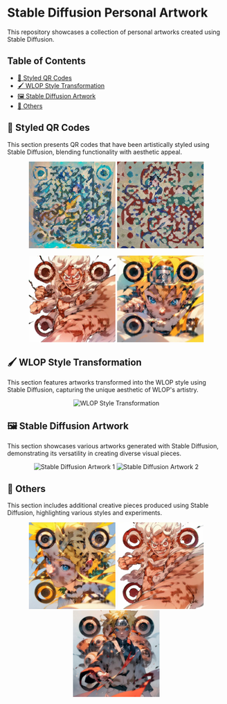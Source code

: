# Stable Diffusion Personal Artwork

This repository showcases a collection of personal artworks created using Stable Diffusion.
## Table of Contents

- [🎨 Styled QR Codes](#styled-qr-codes)
- [🖌️ WLOP Style Transformation](#wlop-style-transformation)
- [🖼️ Stable Diffusion Artwork](#stable-diffusion-artwork)
- [🌟 Others](#others)

## 🎨 Styled QR Codes

This section presents QR codes that have been artistically styled using Stable Diffusion, blending functionality with aesthetic appeal.

<p align="center">
  <img src="./data/qr1.JPG" alt="Styled QR Code 1" width="200">
  <img src="./data/qr2.JPG" alt="Styled QR Code 2" width="200">
</p>
<p align="center">
  <img src="./data/qr3.JPG" alt="Styled QR Code 3" width="200">
  <img src="./data/qr6.JPG" alt="Styled QR Code 4" width="200">
</p>

## 🖌️ WLOP Style Transformation

This section features artworks transformed into the WLOP style using Stable Diffusion, capturing the unique aesthetic of WLOP's artistry.

<p align="center">
  <img src="./data/wlop.png" alt="WLOP Style Transformation" width="400">
</p>

## 🖼️ Stable Diffusion Artwork

This section showcases various artworks generated with Stable Diffusion, demonstrating its versatility in creating diverse visual pieces.

<p align="center">
  <img src="./data/br1.png" alt="Stable Diffusion Artwork 1" width="300">
  <img src="./data/br2.png" alt="Stable Diffusion Artwork 2" width="300">
</p>

## 🌟 Others

This section includes additional creative pieces produced using Stable Diffusion, highlighting various styles and experiments.

<p align="center">
  <img src="./data/qr5.JPG" alt="Other Artwork 1" width="200">
  <img src="./data/qr4.JPG" alt="Other Artwork 2" width="200">
  <img src="./data/qr7.JPG" alt="Other Artwork 3" width="200">
</p>
